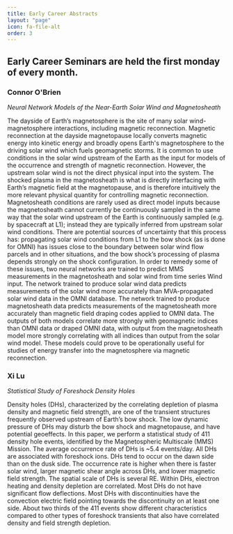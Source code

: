 ```yaml
---
title: Early Career Abstracts
layout: "page"
icon: fa-file-alt
order: 3
---
```


<h2>Early Career Seminars are held the first monday of every month.</h2>

<h3>Connor O'Brien</h3>

*Neural Network Models of the Near-Earth Solar Wind and Magnetosheath*

The dayside of Earth’s magnetosphere is the site of many solar wind-magnetosphere interactions, including magnetic reconnection. Magnetic reconnection at the dayside magnetopause locally converts magnetic energy into kinetic energy and broadly opens Earth's magnetosphere to the driving solar wind which fuels geomagnetic storms. It is common to use conditions in the solar wind upstream of the Earth as the input for models of the occurrence and strength of magnetic reconnection. However, the upstream solar wind is not the direct physical input into the system. The shocked plasma in the magnetosheath is what is directly interfacing with Earth’s magnetic field at the magnetopause, and is therefore intuitively the more relevant physical quantity for controlling magnetic reconnection. Magnetosheath conditions are rarely used as direct model inputs because the magnetosheath cannot currently be continuously sampled in the same way that the solar wind upstream of the Earth is continuously sampled (e.g. by spacecraft at L1); instead they are typically inferred from upstream solar wind conditions. There are potential sources of uncertainty that this process has: propagating solar wind conditions from L1 to the bow shock (as is done for OMNI) has issues close to the boundary between solar wind flow parcels and in other situations, and the bow shock’s processing of plasma depends strongly on the shock configuration. In order to remedy some of these issues, two neural networks are trained to predict MMS measurements in the magnetosheath and solar wind from time series Wind input. The network trained to produce solar wind data predicts measurements of the solar wind more accurately than MVA-propagated solar wind data in the OMNI database. The network trained to produce magnetosheath data predicts measurements of the magnetosheath more accurately than magnetic field draping codes applied to OMNI data. The outputs of both models correlate more strongly with geomagnetic indices than OMNI data or draped OMNI data, with output from the magnetosheath model more strongly correlating with all indices than output from the solar wind model. These models could prove to be operationally useful for studies of energy transfer into the magnetosphere via magnetic reconnection.

<h3>Xi Lu</h3>

*Statistical Study of Foreshock Density Holes* 

Density holes (DHs), characterized by the correlating depletion of plasma density and magnetic field strength, are one of the transient structures frequently observed upstream of Earth’s bow shock. The low dynamic pressure of DHs may disturb the bow shock and magnetopause, and have potential geoeffects. In this paper, we perform a statistical study of 411 density hole events, identified by the Magnetospheric Multiscale (MMS) Mission. The average occurrence rate of DHs is ~5.4 events/day. All DHs are associated with foreshock ions. DHs tend to occur on the dawn side than on the dusk side. The occurrence rate is higher when there is faster solar wind, larger magnetic shear angle across DHs, and lower magnetic field strength. The spatial scale of DHs is several RE. Within DHs, electron heating and density depletion are correlated. Most DHs do not have significant flow deflections. Most DHs with discontinuities have the convection electric field pointing towards the discontinuity on at least one side. About two thirds of the 411 events show different characteristics compared to other types of foreshock transients that also have correlated density and field strength depletion.